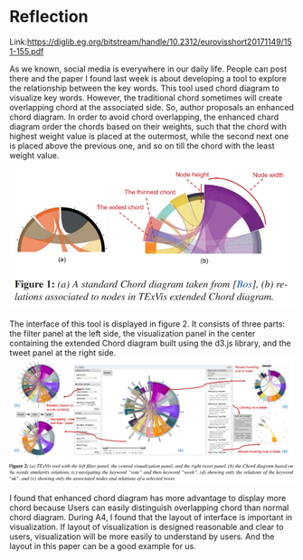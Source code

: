 Reflection
====
Link:https://diglib.eg.org/bitstream/handle/10.2312/eurovisshort20171149/151-155.pdf    
    
As we known, social media is everywhere in our daily life. People can post there and the paper I found last week is about developing a tool to explore the relationship between the key words. This tool used chord diagram to visualize key words. However, the traditional chord sometimes will create overlapping chord at the associated side. So, author proposals an enhanced chord diagram. In order to avoid chord overlapping, the enhanced chard diagram order the chords based on their weights, such that the chord with highest weight value is placed at the outermost, while the second next one is placed above the previous one, and so on till the chord with the least weight value.    
<img src="img/12-1.png">    
    
The interface of this tool is displayed in figure 2. It consists of three parts: the filter panel at the left side, the visualization panel in the center containing the extended Chord diagram built using the d3.js library, and the tweet panel at the right side.   
<img src="img/12-2.png">      
    
I found that enhanced chord diagram has more advantage to display more chord because Users can easily distinguish overlapping chord than normal chord diagram. During A4, I found that the layout of interface is important in visualization. If layout of visualization is designed reasonable and clear to users, visualization will be more easily to understand by users. And the layout in this paper can be a good example for us.
